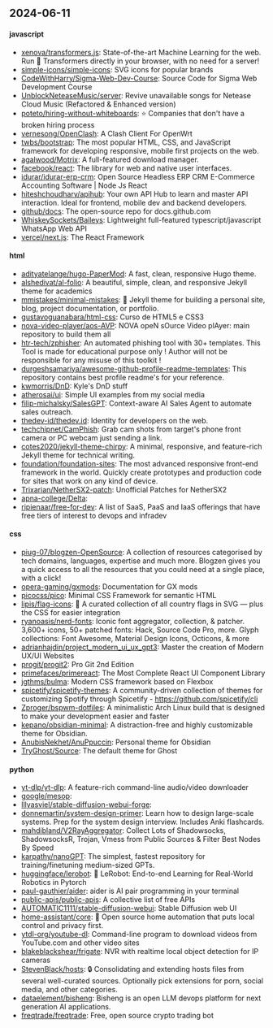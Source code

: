 ## 2024-06-11

#### javascript
* [xenova/transformers.js](https://github.com/xenova/transformers.js): State-of-the-art Machine Learning for the web. Run 🤗 Transformers directly in your browser, with no need for a server!
* [simple-icons/simple-icons](https://github.com/simple-icons/simple-icons): SVG icons for popular brands
* [CodeWithHarry/Sigma-Web-Dev-Course](https://github.com/CodeWithHarry/Sigma-Web-Dev-Course): Source Code for Sigma Web Development Course
* [UnblockNeteaseMusic/server](https://github.com/UnblockNeteaseMusic/server): Revive unavailable songs for Netease Cloud Music (Refactored & Enhanced version)
* [poteto/hiring-without-whiteboards](https://github.com/poteto/hiring-without-whiteboards): ⭐️ Companies that don't have a broken hiring process
* [vernesong/OpenClash](https://github.com/vernesong/OpenClash): A Clash Client For OpenWrt
* [twbs/bootstrap](https://github.com/twbs/bootstrap): The most popular HTML, CSS, and JavaScript framework for developing responsive, mobile first projects on the web.
* [agalwood/Motrix](https://github.com/agalwood/Motrix): A full-featured download manager.
* [facebook/react](https://github.com/facebook/react): The library for web and native user interfaces.
* [idurar/idurar-erp-crm](https://github.com/idurar/idurar-erp-crm): Open Source Headless ERP CRM E-Commerce Accounting Software | Node Js React
* [hiteshchoudhary/apihub](https://github.com/hiteshchoudhary/apihub): Your own API Hub to learn and master API interaction. Ideal for frontend, mobile dev and backend developers.
* [github/docs](https://github.com/github/docs): The open-source repo for docs.github.com
* [WhiskeySockets/Baileys](https://github.com/WhiskeySockets/Baileys): Lightweight full-featured typescript/javascript WhatsApp Web API
* [vercel/next.js](https://github.com/vercel/next.js): The React Framework

#### html
* [adityatelange/hugo-PaperMod](https://github.com/adityatelange/hugo-PaperMod): A fast, clean, responsive Hugo theme.
* [alshedivat/al-folio](https://github.com/alshedivat/al-folio): A beautiful, simple, clean, and responsive Jekyll theme for academics
* [mmistakes/minimal-mistakes](https://github.com/mmistakes/minimal-mistakes): 📐 Jekyll theme for building a personal site, blog, project documentation, or portfolio.
* [gustavoguanabara/html-css](https://github.com/gustavoguanabara/html-css): Curso de HTML5 e CSS3
* [nova-video-player/aos-AVP](https://github.com/nova-video-player/aos-AVP): NOVA opeN sOurce Video plAyer: main repository to build them all
* [htr-tech/zphisher](https://github.com/htr-tech/zphisher): An automated phishing tool with 30+ templates. This Tool is made for educational purpose only ! Author will not be responsible for any misuse of this toolkit !
* [durgeshsamariya/awesome-github-profile-readme-templates](https://github.com/durgeshsamariya/awesome-github-profile-readme-templates): This repository contains best profile readme's for your reference.
* [kwmorris/DnD](https://github.com/kwmorris/DnD): Kyle's DnD stuff
* [atherosai/ui](https://github.com/atherosai/ui): Simple UI examples from my social media
* [filip-michalsky/SalesGPT](https://github.com/filip-michalsky/SalesGPT): Context-aware AI Sales Agent to automate sales outreach.
* [thedev-id/thedev.id](https://github.com/thedev-id/thedev.id): Identity for developers on the web.
* [techchipnet/CamPhish](https://github.com/techchipnet/CamPhish): Grab cam shots from target's phone front camera or PC webcam just sending a link.
* [cotes2020/jekyll-theme-chirpy](https://github.com/cotes2020/jekyll-theme-chirpy): A minimal, responsive, and feature-rich Jekyll theme for technical writing.
* [foundation/foundation-sites](https://github.com/foundation/foundation-sites): The most advanced responsive front-end framework in the world. Quickly create prototypes and production code for sites that work on any kind of device.
* [Trixarian/NetherSX2-patch](https://github.com/Trixarian/NetherSX2-patch): Unofficial Patches for NetherSX2
* [apna-college/Delta](https://github.com/apna-college/Delta): 
* [ripienaar/free-for-dev](https://github.com/ripienaar/free-for-dev): A list of SaaS, PaaS and IaaS offerings that have free tiers of interest to devops and infradev

#### css
* [piug-07/blogzen-OpenSource](https://github.com/piug-07/blogzen-OpenSource): A collection of resources categorised by tech domains, languages, expertise and much more. Blogzen gives you a quick access to all the resources that you could need at a single place, with a click!
* [opera-gaming/gxmods](https://github.com/opera-gaming/gxmods): Documentation for GX mods
* [picocss/pico](https://github.com/picocss/pico): Minimal CSS Framework for semantic HTML
* [lipis/flag-icons](https://github.com/lipis/flag-icons): 🎏 A curated collection of all country flags in SVG — plus the CSS for easier integration
* [ryanoasis/nerd-fonts](https://github.com/ryanoasis/nerd-fonts): Iconic font aggregator, collection, & patcher. 3,600+ icons, 50+ patched fonts: Hack, Source Code Pro, more. Glyph collections: Font Awesome, Material Design Icons, Octicons, & more
* [adrianhajdin/project_modern_ui_ux_gpt3](https://github.com/adrianhajdin/project_modern_ui_ux_gpt3): Master the creation of Modern UX/UI Websites
* [progit/progit2](https://github.com/progit/progit2): Pro Git 2nd Edition
* [primefaces/primereact](https://github.com/primefaces/primereact): The Most Complete React UI Component Library
* [jgthms/bulma](https://github.com/jgthms/bulma): Modern CSS framework based on Flexbox
* [spicetify/spicetify-themes](https://github.com/spicetify/spicetify-themes): A community-driven collection of themes for customizing Spotify through Spicetify - https://github.com/spicetify/cli
* [Zproger/bspwm-dotfiles](https://github.com/Zproger/bspwm-dotfiles): A minimalistic Arch Linux build that is designed to make your development easier and faster
* [kepano/obsidian-minimal](https://github.com/kepano/obsidian-minimal): A distraction-free and highly customizable theme for Obsidian.
* [AnubisNekhet/AnuPpuccin](https://github.com/AnubisNekhet/AnuPpuccin): Personal theme for Obsidian
* [TryGhost/Source](https://github.com/TryGhost/Source): The default theme for Ghost

#### python
* [yt-dlp/yt-dlp](https://github.com/yt-dlp/yt-dlp): A feature-rich command-line audio/video downloader
* [google/mesop](https://github.com/google/mesop): 
* [lllyasviel/stable-diffusion-webui-forge](https://github.com/lllyasviel/stable-diffusion-webui-forge): 
* [donnemartin/system-design-primer](https://github.com/donnemartin/system-design-primer): Learn how to design large-scale systems. Prep for the system design interview. Includes Anki flashcards.
* [mahdibland/V2RayAggregator](https://github.com/mahdibland/V2RayAggregator): Collect Lots of Shadowsocks, ShadowsocksR, Trojan, Vmess from Public Sources & Filter Best Nodes By Speed
* [karpathy/nanoGPT](https://github.com/karpathy/nanoGPT): The simplest, fastest repository for training/finetuning medium-sized GPTs.
* [huggingface/lerobot](https://github.com/huggingface/lerobot): 🤗 LeRobot: End-to-end Learning for Real-World Robotics in Pytorch
* [paul-gauthier/aider](https://github.com/paul-gauthier/aider): aider is AI pair programming in your terminal
* [public-apis/public-apis](https://github.com/public-apis/public-apis): A collective list of free APIs
* [AUTOMATIC1111/stable-diffusion-webui](https://github.com/AUTOMATIC1111/stable-diffusion-webui): Stable Diffusion web UI
* [home-assistant/core](https://github.com/home-assistant/core): 🏡 Open source home automation that puts local control and privacy first.
* [ytdl-org/youtube-dl](https://github.com/ytdl-org/youtube-dl): Command-line program to download videos from YouTube.com and other video sites
* [blakeblackshear/frigate](https://github.com/blakeblackshear/frigate): NVR with realtime local object detection for IP cameras
* [StevenBlack/hosts](https://github.com/StevenBlack/hosts): 🔒 Consolidating and extending hosts files from several well-curated sources. Optionally pick extensions for porn, social media, and other categories.
* [dataelement/bisheng](https://github.com/dataelement/bisheng): Bisheng is an open LLM devops platform for next generation AI applications.
* [freqtrade/freqtrade](https://github.com/freqtrade/freqtrade): Free, open source crypto trading bot
